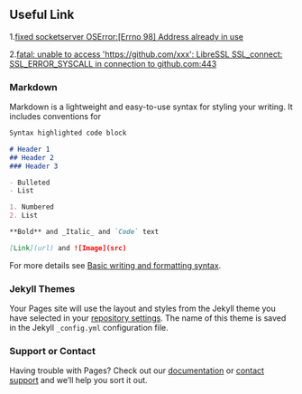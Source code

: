 ## Useful Link

1.[fixed socketserver  OSError:[Errno 98] Address already in use](https://www.cnblogs.com/louissica/p/10682432.html)

2.[fatal: unable to access 'https://github.com/xxx': LibreSSL SSL_connect: SSL_ERROR_SYSCALL in connection to github.com:443](https://stackoverflow.com/questions/52732686/fatal-unable-to-access-https-github-com-xxx-libressl-ssl-connect-ssl-erro)

### Markdown

Markdown is a lightweight and easy-to-use syntax for styling your writing. It includes conventions for

```markdown
Syntax highlighted code block

# Header 1
## Header 2
### Header 3

- Bulleted
- List

1. Numbered
2. List

**Bold** and _Italic_ and `Code` text

[Link](url) and ![Image](src)
```

For more details see [Basic writing and formatting syntax](https://docs.github.com/en/github/writing-on-github/getting-started-with-writing-and-formatting-on-github/basic-writing-and-formatting-syntax).

### Jekyll Themes

Your Pages site will use the layout and styles from the Jekyll theme you have selected in your [repository settings](https://github.com/Yvonnefanf/recordUsefulUrl/settings/pages). The name of this theme is saved in the Jekyll `_config.yml` configuration file.

### Support or Contact

Having trouble with Pages? Check out our [documentation](https://docs.github.com/categories/github-pages-basics/) or [contact support](https://support.github.com/contact) and we’ll help you sort it out.
